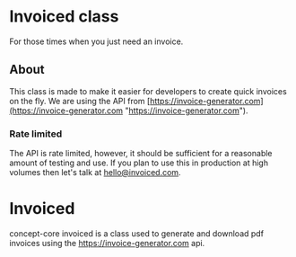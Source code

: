 # Invoiced class
For those times when you just need an invoice.

About
------------------
This class is made to make it easier for developers to create quick invoices on the fly.
We are using the API from [https://invoice-generator.com](https://invoice-generator.com "https://invoice-generator.com").

### Rate limited
The API is rate limited, however, it should be sufficient for a reasonable amount of testing and use. If you plan to use this in production at high volumes then let's talk at hello@invoiced.com.

# Invoiced
concept-core invoiced is a class used to generate and download pdf invoices using the https://invoice-generator.com api.
